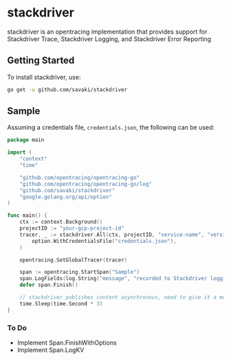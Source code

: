 # stackdriver

stackdriver is an opentracing implementation that provides support for Stackdriver Trace, Stackdriver Logging, and 
Stackdriver Error Reporting

## Getting Started

To install stackdriver, use:

```bash
go get -u github.com/savaki/stackdriver
```

## Sample

Assuming a credentials file, ```credentials.json```, the following can be used:

```go
package main

import (
	"context"
	"time"

	"github.com/opentracing/opentracing-go"
	"github.com/opentracing/opentracing-go/log"
	"github.com/savaki/stackdriver"
	"google.golang.org/api/option"
)

func main() {
	ctx := context.Background()
	projectID := "your-gcp-project-id"
	tracer, _ := stackdriver.All(ctx, projectID, "service-name", "version",
		option.WithCredentialsFile("credentials.json"),
	)

	opentracing.SetGlobalTracer(tracer)

	span := opentracing.StartSpan("Sample")
	span.LogFields(log.String("message", "recorded to Stackdriver logging"))
	defer span.Finish()

	// stackdriver publishes content asynchronous, need to give it a moment 
	time.Sleep(time.Second * 3) 
}
``` 

### To Do

* Implement Span.FinishWithOptions
* Implement Span.LogKV
